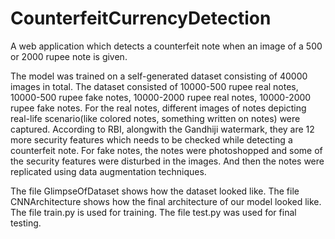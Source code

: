 # CounterfeitCurrencyDetection
A web application which detects a counterfeit note when an image of a 500 or 2000 rupee note is given.

The model was trained on a self-generated dataset consisting of 40000 images in total. The dataset consisted of 10000-500 rupee real notes, 10000-500 rupee fake notes, 10000-2000 rupee real notes, 10000-2000 rupee fake notes. For the real notes, different images of notes depicting real-life scenario(like colored notes, something written on notes) were captured. According to RBI, alongwith the Gandhiji watermark, they are 12 more security features which needs to be checked while detecting a counterfeit note. For fake notes, the notes were photoshopped and some of the security features were disturbed in the images. And then the notes were replicated using data augmentation techniques.

The file GlimpseOfDataset shows how the dataset looked like.
The file CNNArchitecture shows how the final architecture of our model looked like.
The file train.py is used for training.
The file test.py was used for final testing.


